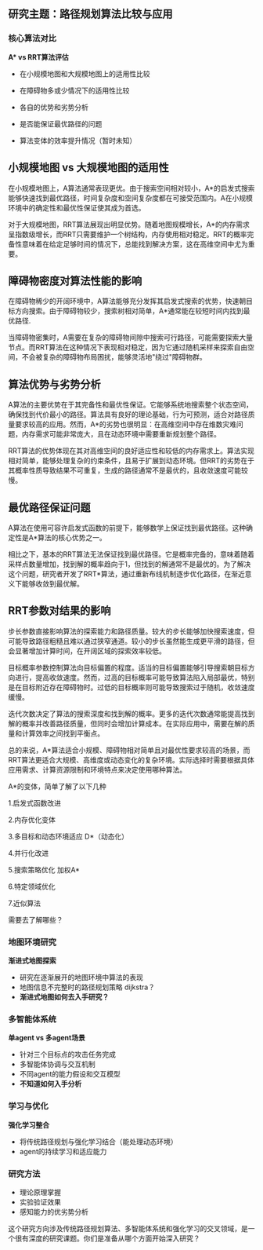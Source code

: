 ## 研究主题：路径规划算法比较与应用

### 核心算法对比

**A\* vs RRT算法评估**

- 在小规模地图和大规模地图上的适用性比较  
- 在障碍物多或少情况下的适用性比较
- 各自的优势和劣势分析   
- 是否能保证最优路径的问题   



- 算法变体的效率提升情况（暂时未知）



## 小规模地图 vs 大规模地图的适用性

在小规模地图上，A算法通常表现更优。由于搜索空间相对较小，A*的启发式搜索能够快速找到最优路径，时间复杂度和空间复杂度都在可接受范围内。A在小规模环境中的确定性和最优性保证使其成为首选。

对于大规模地图，RRT算法展现出明显优势。随着地图规模增长，A*的内存需求呈指数级增长，而RRT只需要维护一个树结构，内存使用相对稳定。RRT的概率完备性意味着在给定足够时间的情况下，总能找到解决方案，这在高维空间中尤为重要。

## 障碍物密度对算法性能的影响

在障碍物稀少的开阔环境中，A算法能够充分发挥其启发式搜索的优势，快速朝目标方向搜索。由于障碍物较少，搜索树相对简单，A*通常能在较短时间内找到最优路径.

当障碍物密集时，A需要在复杂的障碍物间隙中搜索可行路径，可能需要探索大量节点。而RRT算法在这种情况下表现相对稳定，因为它通过随机采样来探索自由空间，不会被复杂的障碍物布局困扰，能够灵活地"绕过"障碍物群。

## 算法优势与劣势分析

A算法的主要优势在于其完备性和最优性保证。它能够系统地搜索整个状态空间，确保找到代价最小的路径。算法具有良好的理论基础，行为可预测，适合对路径质量要求较高的应用。然而，A*的劣势也很明显：在高维空间中存在维数灾难问题，内存需求可能非常庞大，且在动态环境中需要重新规划整个路径。

RRT算法的优势体现在其对高维空间的良好适应性和较低的内存需求上。算法实现相对简单，能够处理复杂的约束条件，且易于扩展到动态环境。但RRT的劣势在于其概率性质导致结果不可重复，生成的路径通常不是最优的，且收敛速度可能较慢。

## 最优路径保证问题

A算法在使用可容许启发式函数的前提下，能够数学上保证找到最优路径。这种确定性是A*算法的核心优势之一。

相比之下，基本的RRT算法无法保证找到最优路径。它是概率完备的，意味着随着采样点数量增加，找到解的概率趋向于1，但找到的解通常不是最优的。为了解决这个问题，研究者开发了RRT*算法，通过重新布线机制逐步优化路径，在渐近意义下能够收敛到最优解。

## RRT参数对结果的影响

步长参数直接影响算法的探索能力和路径质量。较大的步长能够加快搜索速度，但可能导致路径粗糙且难以通过狭窄通道。较小的步长虽然能生成更平滑的路径，但会显著增加计算时间，在开阔区域的探索效率较低。

目标概率参数控制算法向目标偏置的程度。适当的目标偏置能够引导搜索朝目标方向进行，提高收敛速度。然而，过高的目标概率可能导致算法陷入局部最优，特别是在目标附近存在障碍物时。过低的目标概率则可能导致搜索过于随机，收敛速度缓慢。

迭代次数决定了算法的搜索深度和找到解的概率。更多的迭代次数通常能提高找到解的概率并改善路径质量，但同时会增加计算成本。在实际应用中，需要在解的质量和计算效率之间找到平衡点。

总的来说，A*算法适合小规模、障碍物相对简单且对最优性要求较高的场景，而RRT算法更适合大规模、高维度或动态变化的复杂环境。实际选择时需要根据具体应用需求、计算资源限制和环境特点来决定使用哪种算法。



A*的变体，简单了解了以下几种

1.启发式函数改进

2.内存优化变体

3.多目标和动态环境适应      D*（动态化）

4.并行化改进

5.搜索策略优化   加权A*    

6.特定领域优化

7.近似算法



需要去了解哪些？





### 地图环境研究

**渐进式地图探索**

- 研究在逐渐展开的地图环境中算法的表现                 
- 地图信息不完整时的路径规划策略    dijkstra？
- **渐进式地图如何去入手研究？**

### 多智能体系统

**单agent vs 多agent场景**

- 针对三个目标点的攻击任务完成
- 多智能体协调与交互机制
- 不同agent的能力假设和交互模型
- **不知道如何入手分析**

### 学习与优化

**强化学习整合**

- 将传统路径规划与强化学习结合（能处理动态环境）
- agent的持续学习和适应能力

### 研究方法

- 理论原理掌握
- 实验验证效果
- 感知能力的优劣势分析

这个研究方向涉及传统路径规划算法、多智能体系统和强化学习的交叉领域，是一个很有深度的研究课题。你们是准备从哪个方面开始深入研究？